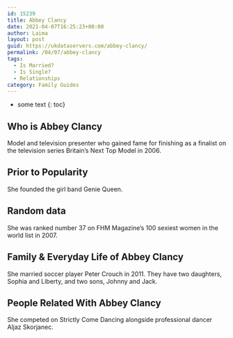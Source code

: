 ```yaml
---
id: 15239
title: Abbey Clancy
date: 2021-04-07T16:25:23+00:00
author: Laima
layout: post
guid: https://ukdataservers.com/abbey-clancy/
permalink: /04/07/abbey-clancy
tags:
  - Is Married?
  - Is Single?
  - Relationships
category: Family Guides
---
```


* some text
{: toc}


## Who is Abbey Clancy
                  
                  
                  
Model and television presenter who gained fame for finishing as a finalist on the television series Britain&#8217;s Next Top Model in 2006.
                  
              
            
              
            
                
                
                
## Prior to Popularity
                  
                  
                  
She founded the girl band Genie Queen.
                  
              
            
              
            
                
                
                
## Random data
                  
                  
                  
She was ranked number 37 on FHM Magazine&#8217;s 100 sexiest women in the world list in 2007.
                  
              
            
              
            
                
                
                
## Family & Everyday Life of Abbey Clancy
                  
                  
                  
She married soccer player Peter Crouch in 2011. They have two daughters, Sophia and Liberty, and two sons, Johnny and Jack. 
                  
              
            
              
            
                
                
                
## People Related With Abbey Clancy
                  
                  
                  
She competed on Strictly Come Dancing alongside professional dancer Aljaz Skorjanec.
                  
              
            
              
            
                
              
            
              
              
            
            
              
            
          
          
          